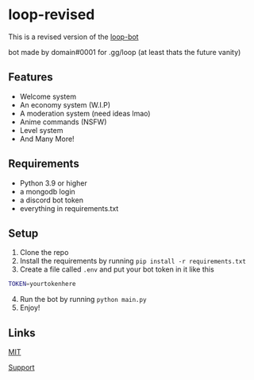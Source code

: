 # loop-revised

This is a revised version of the [loop-bot](https://github.com/Potatopy/loop-bot)

bot made by domain#0001 for .gg/loop (at least thats the future vanity)

## Features

- Welcome system
- An economy system (W.I.P)
- A moderation system (need ideas lmao)
- Anime commands (NSFW)
- Level system
- And Many More!

## Requirements

- Python 3.9 or higher
- a mongodb login
- a discord bot token
- everything in requirements.txt

## Setup

1. Clone the repo
2. Install the requirements by running `pip install -r requirements.txt`
3. Create a file called `.env` and put your bot token in it like this

```bash
TOKEN=yourtokenhere
```

4. Run the bot by running `python main.py`
5. Enjoy!

## Links

[MIT](https://choosealicense.com/licenses/mit/)

[Support](https://discord.gg/9j8qcsVFQX)
